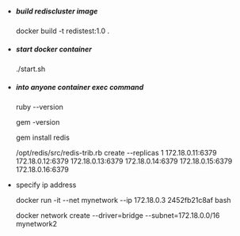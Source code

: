 - ##### build rediscluster image
  docker build -t redistest:1.0 .

- ##### start docker container
  ./start.sh

- ##### into anyone container exec command
  ruby --version

  gem -version

  gem install redis

  /opt/redis/src/redis-trib.rb create --replicas 1 172.18.0.11:6379 172.18.0.12:6379 172.18.0.13:6379 172.18.0.14:6379 172.18.0.15:6379 172.18.0.16:6379

- specify ip address

  docker run -it --net mynetwork --ip 172.18.0.3 2452fb21c8af bash

  docker network create --driver=bridge --subnet=172.18.0.0/16 mynetwork2
